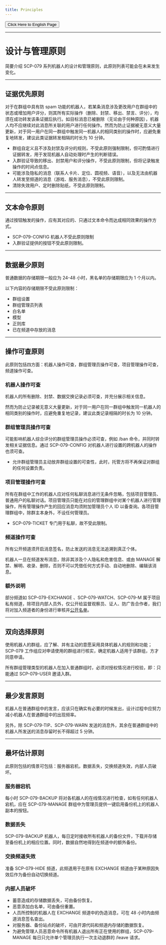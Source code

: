```yaml
---
title: Principles
---
```


<link rel="stylesheet" href="/css/chinese.css">
<button onmouseover="PlaySound('totop1')" onmouseout="StopSound('totop1')" onclick="window.location.href = '/principles/';" class="en">Click Here to English Page</button>

---

# 设计与管理原则

简要介绍 SCP-079 系列机器人的设计和管理原则，此原则列表可能会在未来发生变化。

---

## 证据优先原则

对于在群组中具有防 spam 功能的机器人，若某条消息涉及更改用户在群组中的状态或增加用户评分，则其所有实际操作（删除、封禁、移出、禁言、评分），均须在成功转发该条证据后执行。如目标消息已被删除（无论由于何种原因），机器人均不应继续对此消息所关联的用户进行任何操作。然而为防止证据被无意义大量更新，对于同一用户在同一群组中触发同一机器人的相同类别的操作时，应避免重复地转发，建议此类证据转发相隔的时长为 10 分钟。

- 群组自定义且不涉及封禁及评分的规则，不受此原则强制限制，但可酌情进行证据转发，用于发现机器人自动处理时产生的判断错误。
- 入群验证导致的移出、封禁用户和评分操作，不受此原则限制，但将记录触发操作的时间点信息。
- 可能涉及隐私的消息（联系人卡片、定位、圆视频、语音），以及无法由机器人转发至频道的消息（游戏、服务消息），不受此原则限制。
- 清除失效用户、定时删除贴纸，不受此原则限制。

---

## 文本命令原则

通过按钮触发的操作，应有其对应的、只通过文本命令而达成相同效果的操作方式。

- SCP-079-CONFIG 机器人不受此原则限制
- 入群验证提供的按钮不受此原则限制。

---

## 数据最少原则

普通数据的存储期限一般应为 24-48 小时，黑名单的存储期限应为 1 个月以内。

以下内容的存储期限不受此原则限制：

- 群组设置
- 群组管理员列表
- 白名单
- 模型
- 正则库
- 已在频道中存放的消息

---

## 操作可查原则

此原则包括四方面：机器人操作可查，群组管理员操作可查，项目管理操作可查，频道操作可查。

### 机器人操作可查

机器人的所有删除、封禁、数据交换记录必须可查，并充分展示相关信息。

然而为防止记录被无意义大量更新，对于同一用户在同一群组中触发同一机器人的相同类别的操作时，应避免重复地记录，建议此类记录相隔的时长为 10 分钟。

### 群组管理员操作可查

可能影响机器人综合评分的群组管理员操作必须可查，例如 /ban 命令，并同时转发相关证据信息。通过 SCP-079-CONFIG 对机器人进行设置的跨机器人的操作也须可查。

- 允许群组管理员主动放弃群组设置的可查性，此时，托管方将不再保证对群组的任何设置负责。

### 项目管理操作可查

所有在群组中工作的机器人应对任何私聊消息进行无条件忽略，包括项目管理员、普通用户的私聊对话。项目管理员只能在对应的管理群组中对某个机器人进行管理操作，所有管理操作产生的回应消息均须附加管理员个人 ID 以备查询。各项目管理群组中，除群主本身外，不设任何管理员。

- SCP-079-TICKET 专门用于私聊，故不受此限制。

### 频道操作可查

所有公开频道须开启消息签名，防止发送的消息无法追溯到真正个体。

机器人一旦在频道发布消息，除非其涉及个人隐私和危害信息、或由 MANAGE 解禁、解明、收录、删除，否则不可以凭借任何方式手动、自动地删除、编辑该消息。

### 额外说明

部分频道如 SCP-079-EXCHANGE 、SCP-079-WATCH、SCP-079-M 属于项目私有频道，除项目内部人员外，仅公开给监督观察员、证人、防广告合作者，我们将对加入频道者的身份进行审核并[公开名单](/transparency-zh/)。

---

## 双向选择原则

使用机器人的群组，应了解、并有主动的意愿采用具体机器人的规则和功能； SCP-079 工作组应对申请使用的群组进行核实，确定机器人适用于该群组，方才同意申请。

所有群组管理类型的机器人在加入普通群组时，必须对授权情况进行校验，即：只能通过 SCP-079-USER 邀请入群。

---

## 最少发言原则

机器人在普通群组中的发言，应该只在确实有必要的时候发出，设计过程中应努力减小机器人在普通群组中的出现频率。

另外，除 SCP-079-TIP、SCP-079-WARN 发送的消息外，其余在普通群组中的机器人所发送的消息存留时长不得超过 5 分钟。

---

## 最坏估计原则

此原则包括的情景可包括：服务器宕机，数据丢失，交换频道失效，内部人员破坏。

### 服务器宕机

每小时 SCP-079-BACKUP 将对各机器人的在线情况进行检查，如有任何机器人宕机，应在 SCP-079-MANAGE 群组中为管理员提供一键启用备份机上的机器人副本的按钮。

### 数据丢失

SCP-079-BACKUP 机器人，每日定时接收所有机器人的备份文件，下载并存储至备份机上的相应位置。同时，数据自然地得到在频道中的额外备份。

### 交换频道失效

准备 SCP-079-HIDE 频道，此频道用于在原有 EXCHANGE 频道由于某种原因失效后作为备份自动切换频道。

### 内部人员破坏

- 蓄意造成的存储数据丢失，可由备份恢复。
- 恶意添加白名单，可由备份重置。
- 人员所控制的机器人在 EXCHANGE 频道中的伪造消息，可在 48 小时内由频道消息签名查出。
- 对服务器、备份站点的破坏，可由开源代码和频道内存储的数据恢复。
- 为避免管理人员恶意命令所有机器人退出所有正在使用的群组，SCP-079-MANAGE 每日只允许单个管理员执行一次主动退群的 /leave 请求。

<audio src="/audio/door/dooropenpage.ogg" autoplay></audio>
